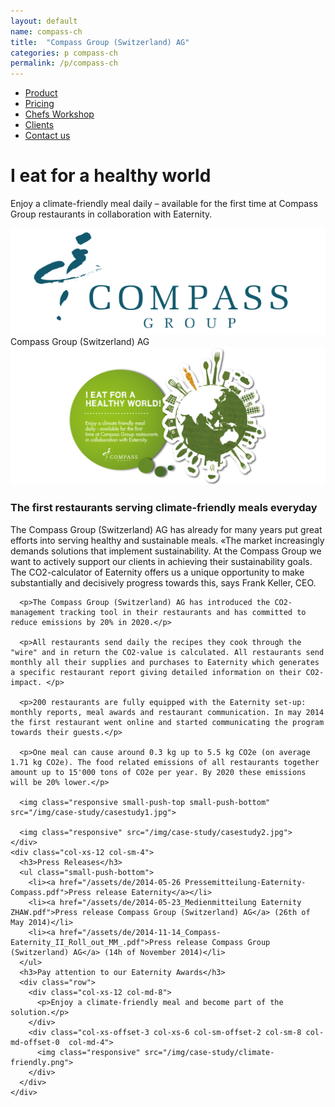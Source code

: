 ```yaml
---
layout: default
name: compass-ch
title:  "Compass Group (Switzerland) AG"
categories: p compass-ch
permalink: /p/compass-ch
---
```


<div class="container hidden-xs">
  <div class="row">
    <div class="col-xs-12 text-center">
      <ul class="subNavigation">
      <a href="/app"><li>Product</li></a>
      <a href="/app/at-a-glance"><li>Pricing</li></a>
      <a href="/meals/workshop"><li>Chefs Workshop</li></a>
      <a href="/app/clients"><li class="current">Clients</li></a>
      <a href="/contact"><li>Contact us</li></a>
      </ul>
    </div>
  </div>
</div>

<div class="container">
  <div class="row push-top small-push-bottom">
    <div class="col-xs-12 text-center">
      <h1>I eat for a healthy world</h1>
    </div>
  </div>
  <div class="row small-push-bottom">
    <div class="col-xs-12 col-sm-offset-2 col-sm-8 col-md-offset-3 col-md-6 text-center">
      <p>Enjoy a climate-friendly meal daily – available for the first time at Compass Group restaurants in collaboration with Eaternity.</p>
    </div>
  </div>

  <div class="row big-push-bottom">
    <div class="col-xs-offset-2 col-xs-8  col-sm-offset-4 col-sm-4 text-center">
      <img class="responsive" src="/img/case-study/logo-compass.svg">
      Compass Group (Switzerland) AG
    </div>
  </div>
</div>

<div class="window" style="background-image: url('/img/case-study/casestudy-parallax.jpg')">
  <div class="container">
    <div class="row">
      <div class="col-xs-12">
        <img class="responsive" src="/img/case-study/banner-compass-en.png">
      </div>
    </div>
  </div>
</div>

<div class="container">
  <div class="row big-push-top small-push-bottom">
    <div class="col-xs-12 col-sm-8 col-md-6">
      <h3>The first restaurants serving climate-friendly meals everyday</h3>
    </div>
  </div>

  <div class="row push-bottom">
    <div class="col-xs-12 col-sm-8">
      <p>The Compass Group (Switzerland) AG has already for many years put great efforts into serving healthy and sustainable meals. «The market increasingly demands solutions that implement sustainability. At the Compass Group we want to actively support our clients in achieving their sustainability goals. The CO2-calculator of Eaternity offers us a unique opportunity to make substantially and decisively progress towards this, says Frank Keller, CEO.</p>

      <p>The Compass Group (Switzerland) AG has introduced the CO2-management tracking tool in their restaurants and has committed to reduce emissions by 20% in 2020.</p>

      <p>All restaurants send daily the recipes they cook through the "wire" and in return the CO2-value is calculated. All restaurants send monthly all their supplies and purchases to Eaternity which generates a specific restaurant report giving detailed information on their CO2-impact. </p>

      <p>200 restaurants are fully equipped with the Eaternity set-up: monthly reports, meal awards and restaurant communication. In may 2014 the first restaurant went online and started communicating the program towards their guests.</p>

      <p>One meal can cause around 0.3 kg up to 5.5 kg CO2e (on average 1.71 kg CO2e). The food related emissions of all restaurants together amount up to 15'000 tons of CO2e per year. By 2020 these emissions will be 20% lower.</p>

      <img class="responsive small-push-top small-push-bottom" src="/img/case-study/casestudy1.jpg">

      <img class="responsive" src="/img/case-study/casestudy2.jpg">
    </div>
    <div class="col-xs-12 col-sm-4">
      <h3>Press Releases</h3>
      <ul class="small-push-bottom">
        <li><a href="/assets/de/2014-05-26 Pressemitteilung-Eaternity-Compass.pdf">Press release Eaternity</a></li>
        <li><a href="/assets/de/2014-05-23_Medienmitteilung Eaternity ZHAW.pdf">Press release Compass Group (Switzerland) AG</a> (26th of May 2014)</li>
        <li><a href="/assets/de/2014-11-14_Compass-Eaternity_II_Roll_out_MM_.pdf">Press release Compass Group (Switzerland) AG</a> (14h of November 2014)</li>
      </ul>
      <h3>Pay attention to our Eaternity Awards</h3>
      <div class="row">
        <div class="col-xs-12 col-md-8">
          <p>Enjoy a climate-friendly meal and become part of the solution.</p>
        </div>
        <div class="col-xs-offset-3 col-xs-6 col-sm-offset-2 col-sm-8 col-md-offset-0  col-md-4">
          <img class="responsive" src="/img/case-study/climate-friendly.png">
        </div>
      </div>
    </div>

  </div>
</div>

<script src="https://ajax.googleapis.com/ajax/libs/jquery/1.11.3/jquery.min.js"></script>

<script src="/js/jquery.magnific-popup.min.js"></script>

<script src="/js/jquery.royalslider.min.js"></script>

<!-- script src="/js/bootstrap.min.js"></script -->

<script src="/js/icheck.min.js"></script>

<script src="/js/script.js"></script>
